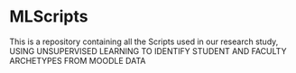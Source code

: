 # MLScripts
This is a repository containing all the Scripts used in our research study,  USING UNSUPERVISED LEARNING TO IDENTIFY STUDENT AND FACULTY ARCHETYPES FROM MOODLE DATA

